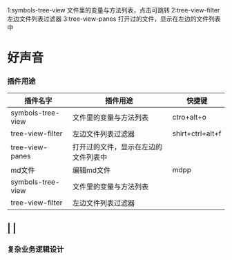 
1:symbols-tree-view 文件里的变量与方法列表，点击可跳转
2:tree-view-filter 左边文件列表过滤器
3:tree-view-panes 打开过的文件，显示在左边的文件列表中

# 好声音

### 插件用途

| 插件名字 | 插件用途 | 快捷键 |
| - | - | - |
| symbols-tree-view | 文件里的变量与方法列表 | ctro+alt+o |
| tree-view-filter | 左边文件列表过滤器 | shirt+ctrl+alt+f  |
| tree-view-panes | 打开过的文件，显示在左边的文件列表中 |  |
| md文件 | 编辑md文件 | mdpp |
| symbols-tree-view | 文件里的变量与方法列表 |  |
| tree-view-filter | 左边文件列表过滤器 |  |

|  |
--------------------------------------------







### 复杂业务逻辑设计
